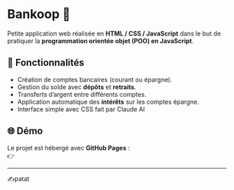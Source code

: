 # Bankoop 🏦

Petite application web réalisée en **HTML / CSS / JavaScript** dans le but de pratiquer la **programmation orientée objet (POO) en JavaScript**.

## 🚀 Fonctionnalités
- Création de comptes bancaires (courant ou épargne).
- Gestion du solde avec **dépôts** et **retraits**.
- Transferts d’argent entre différents comptes.
- Application automatique des **intérêts** sur les comptes épargne.
- Interface simple avec CSS fait par Claude AI

## 🌐 Démo
Le projet est hébergé avec **GitHub Pages** :  
👉 

---

✍patat

